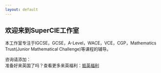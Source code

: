 ```yaml
---
layout: default
---
```


## 欢迎来到SuperCIE工作室

本工作室专注于IGCSE，GCSE，A-Level，WACE，VCE，CGP，Mathematics Trust(Junior Mathematical Challenge)等课程的辅导。



咨询请添加：<br>
准备好来英国了吗？查看更多来英福利：[抵英福利](./subsec/ukfuli.md)
